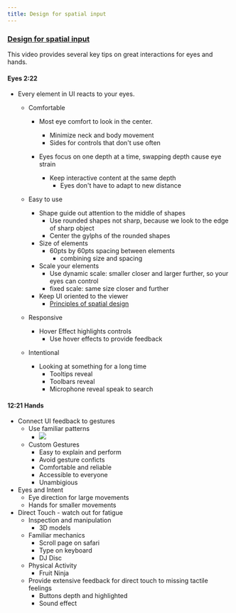 ```yaml
---
title: Design for spatial input
---
```


### [Design for spatial input](https://developer.apple.com/videos/play/wwdc2023/10073/)

This video provides several key tips on great interactions for eyes and hands.

#### Eyes 2:22

- Every element in UI reacts to your eyes.
    - Comfortable
        - Most eye comfort to look in the center.
            - Minimize neck and body movement
            - Sides for controls that don't use often
        
        - Eyes focus on one depth at a time, swapping depth cause eye strain
            - Keep interactive content at the same depth
                - Eyes don't have to adapt to new distance 
    - Easy to use
        - Shape guide out attention to the middle of shapes
            - Use rounded shapes not sharp, because we look to the edge of sharp object
            - Center the gylphs of the rounded shapes
        - Size of elements
            - 60pts by 60pts spacing between elements
                - combining size and spacing
        - Scale your elements
            - Use dynamic scale: smaller closer and larger further, so your eyes can control 
            - fixed scale: same size closer and further
        - Keep UI oriented to the viewer
            - [Principles of spatial design](https://developer.apple.com/videos/play/wwdc2023/10072)
    - Responsive
        - Hover Effect highlights controls
            - Use hover effects to provide feedback
            
    - Intentional
        - Looking at something for a long time
            - Tooltips reveal
            - Toolbars reveal
            - Microphone reveal speak to search


#### 12:21 Hands
- Connect UI feedback to gestures
    - Use familiar patterns 
        - ![](https://hackmd.io/_uploads/rJUNAzhhh.png)
    - Custom Gestures
        - Easy to explain and perform
        - Avoid gesture conficts
        - Comfortable and reliable
        - Accessible to everyone
        - Unambigious 
- Eyes and Intent
    - Eye direction for large movements
    - Hands for smaller movements
- Direct Touch - watch out for fatigue
    - Inspection and manipulation
         - 3D models
    - Familiar mechanics
        - Scroll page on safari
        - Type on keyboard
        - DJ Disc 
    - Physical Activity
        - Fruit Ninja 
    - Provide extensive feedback for direct touch to missing tactile feelings
        - Buttons depth and highlighted
        - Sound effect




